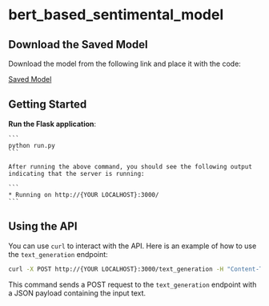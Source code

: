 # bert_based_sentimental_model


## Download the Saved Model

Download the model from the following link and place it with the code:

[Saved Model](https://drive.google.com/file/d/10U6s4XJGkLMPC8M7lKmq1Q-s7o7EKkrB/view?usp=sharing)

## Getting Started

**Run the Flask application**:

    ```
    python run.py
    ```

    After running the above command, you should see the following output indicating that the server is running:

    ```
    * Running on http://{YOUR LOCALHOST}:3000/
    ```

## Using the API

You can use `curl` to interact with the API. Here is an example of how to use the `text_generation` endpoint:

```sh
curl -X POST http://{YOUR LOCALHOST}:3000/text_generation -H "Content-Type: application/json" -d "{\"input_text\": \"I was sad that my mom abandon me.\"}"
```

This command sends a POST request to the `text_generation` endpoint with a JSON payload containing the input text.
